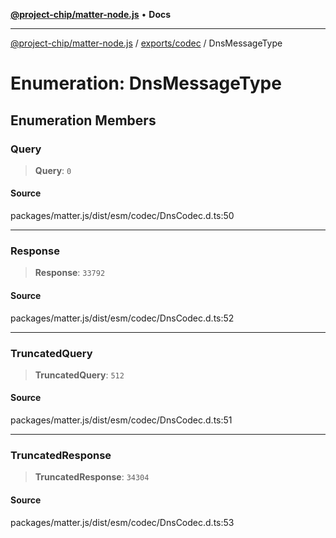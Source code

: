[**@project-chip/matter-node.js**](../../../README.md) • **Docs**

***

[@project-chip/matter-node.js](../../../modules.md) / [exports/codec](../README.md) / DnsMessageType

# Enumeration: DnsMessageType

## Enumeration Members

### Query

> **Query**: `0`

#### Source

packages/matter.js/dist/esm/codec/DnsCodec.d.ts:50

***

### Response

> **Response**: `33792`

#### Source

packages/matter.js/dist/esm/codec/DnsCodec.d.ts:52

***

### TruncatedQuery

> **TruncatedQuery**: `512`

#### Source

packages/matter.js/dist/esm/codec/DnsCodec.d.ts:51

***

### TruncatedResponse

> **TruncatedResponse**: `34304`

#### Source

packages/matter.js/dist/esm/codec/DnsCodec.d.ts:53
